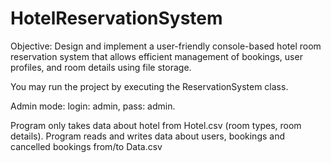 # HotelReservationSystem
Objective: Design and implement a user-friendly console-based hotel room reservation
system that allows efficient management of bookings, user profiles, and room details
using file storage.

You may run the project by executing the ReservationSystem class.

Admin mode: login: admin, pass: admin.

Program only takes data about hotel from Hotel.csv (room types, room details).
Program reads and writes data about users, bookings and cancelled bookings from/to Data.csv
